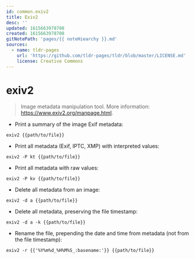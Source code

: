 ```yaml
---
id: common.exiv2
title: Exiv2
desc: ''
updated: 1615663978708
created: 1615663978708
gitNotePath: 'pages/{{ noteHiearchy }}.md'
sources:
  - name: tldr-pages
    url: 'https://github.com/tldr-pages/tldr/blob/master/LICENSE.md'
    license: Creative Commons
---
```

# exiv2

> Image metadata manipulation tool.
> More information: <https://www.exiv2.org/manpage.html>.

- Print a summary of the image Exif metadata:

`exiv2 {{path/to/file}}`

- Print all metadata (Exif, IPTC, XMP) with interpreted values:

`exiv2 -P kt {{path/to/file}}`

- Print all metadata with raw values:

`exiv2 -P kv {{path/to/file}}`

- Delete all metadata from an image:

`exiv2 -d a {{path/to/file}}`

- Delete all metadata, preserving the file timestamp:

`exiv2 -d a -k {{path/to/file}}`

- Rename the file, prepending the date and time from metadata (not from the file timestamp):

`exiv2 -r {{'%Y%m%d_%H%M%S_:basename:'}} {{path/to/file}}`

